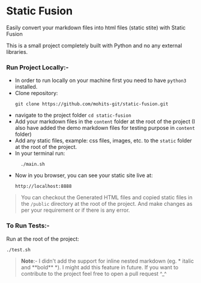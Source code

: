 # Static Fusion

Easily convert your markdown files into html files (static stite) with Static Fusion

This is a small project completely built with Python and no any external libraries.

### Run Project Locally:-

- In order to run locally on your machine first you need to have `python3` installed.
- Clone repository:
  ```
  git clone https://github.com/mohits-git/static-fusion.git
  ```
- navigate to the project folder `cd static-fusion`
- Add your markdown files in the `content` folder at the root of the project (I also have added the demo markdown files for testing purpose in `content` folder)
- Add any static files, example: css files, images, etc. to the `static` folder at the root of the project.
- In your terminal run:
  ```
    ./main.sh
  ```
- Now in you browser, you can see your static site live at:
  ```
  http://localhost:8888
  ```

> You can checkout the Generated HTML files and copied static files in the `/public` directory at the root of the project. And make changes as per your requirement or if there is any error.

### To Run Tests:-
Run at the root of the project: 
```
./test.sh
```

> **Note**:- I didn't add the support for inline nested markdown (eg. \* italic and \*\*bold\*\* \*). I might add this feature in future. If you want to contribute to the project feel free to open a pull request ^_^
